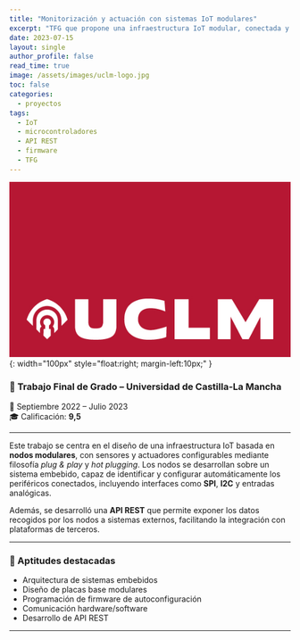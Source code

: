 ```yaml
---
title: "Monitorización y actuación con sistemas IoT modulares"
excerpt: "TFG que propone una infraestructura IoT modular, conectada y autoconfigurable, con API REST integrada."
date: 2023-07-15
layout: single
author_profile: false
read_time: true
image: /assets/images/uclm-logo.jpg
toc: false
categories:
  - proyectos
tags:
  - IoT
  - microcontroladores
  - API REST
  - firmware
  - TFG
---
```


![Logo UCLM](/assets/images/uclm-logo.jpg){: width="100px" style="float:right; margin-left:10px;" }

### 📘 Trabajo Final de Grado – Universidad de Castilla-La Mancha  
📅 Septiembre 2022 – Julio 2023  
🎓 Calificación: **9,5**

---

Este trabajo se centra en el diseño de una infraestructura IoT basada en **nodos modulares**, con sensores y actuadores configurables mediante filosofía *plug & play* y *hot plugging*. Los nodos se desarrollan sobre un sistema embebido, capaz de identificar y configurar automáticamente los periféricos conectados, incluyendo interfaces como **SPI**, **I2C** y entradas analógicas.

Además, se desarrolló una **API REST** que permite exponer los datos recogidos por los nodos a sistemas externos, facilitando la integración con plataformas de terceros.

---

### 🧠 Aptitudes destacadas

- Arquitectura de sistemas embebidos
- Diseño de placas base modulares
- Programación de firmware de autoconfiguración
- Comunicación hardware/software
- Desarrollo de API REST

---

